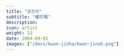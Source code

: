 ```yaml
---
title: "권진아"
subtitle: "權珍雅"
description:
icon: artist
weight: 13
date: 2004-09-01
images: ["/docs/kwon-jinha/kwon-jinah.png"]
---
```


